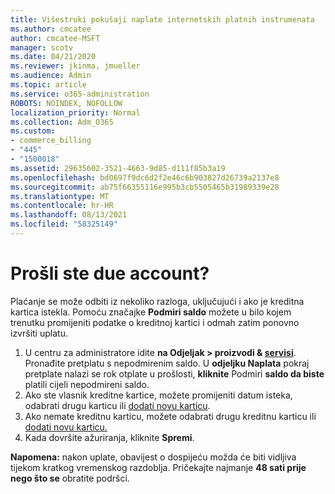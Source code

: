 ```yaml
---
title: Višestruki pokušaji naplate internetskih platnih instrumenata
ms.author: cmcatee
author: cmcatee-MSFT
manager: scotv
ms.date: 04/21/2020
ms.reviewer: jkinma, jmueller
ms.audience: Admin
ms.topic: article
ms.service: o365-administration
ROBOTS: NOINDEX, NOFOLLOW
localization_priority: Normal
ms.collection: Adm_O365
ms.custom:
- commerce_billing
- "445"
- "1500018"
ms.assetid: 29635602-3521-4663-9d85-d111f85b3a19
ms.openlocfilehash: bd0697f9dc6d2f2e46c6b903827d26739a2137e8
ms.sourcegitcommit: ab75f66355116e995b3cb5505465b31989339e28
ms.translationtype: MT
ms.contentlocale: hr-HR
ms.lasthandoff: 08/13/2021
ms.locfileid: "58325149"
---
```

# <a name="past-due-account"></a>Prošli ste due account?

Plaćanje se može odbiti iz nekoliko razloga, uključujući i ako je kreditna kartica istekla. Pomoću značajke **Podmiri saldo** možete u bilo kojem trenutku promijeniti podatke o kreditnoj kartici i odmah zatim ponovno izvršiti uplatu.

1. U centru za administratore idite **na Odjeljak > proizvodi & [servisi](https://go.microsoft.com/fwlink/p/?linkid=842054)**.
Pronađite pretplatu s nepodmirenim saldo. U **odjeljku Naplata** pokraj pretplate nalazi se rok otplate u prošlosti, **kliknite** Podmiri **saldo da biste** platili cijeli nepodmireni saldo.
2. Ako ste vlasnik kreditne kartice, možete promijeniti datum isteka, odabrati drugu karticu ili [dodati novu karticu](https://docs.microsoft.com/microsoft-365/commerce/billing-and-payments/manage-payment-methods).
3. Ako nemate kreditnu karticu, možete odabrati drugu kreditnu karticu ili [dodati novu karticu.](https://docs.microsoft.com/microsoft-365/commerce/billing-and-payments/manage-payment-methods)
4. Kada dovršite ažuriranja, kliknite **Spremi**.

**Napomena:** nakon uplate, obavijest o dospijeću možda će biti vidljiva tijekom kratkog vremenskog razdoblja. Pričekajte najmanje **48 sati prije nego što se** obratite podršci.
